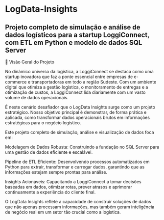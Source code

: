 # LogData-Insights
Projeto completo de simulação e análise de dados logísticos para a startup LoggiConnect, com ETL em Python e modelo de dados SQL Server
---
🚀 Visão Geral do Projeto

No dinâmico universo da logística, a LoggiConnect se destaca como uma startup inovadora que faz a ponte essencial entre empresas de e-commerce e transportadoras em todo a região Sudeste. Com um ambiente digital que otimiza a gestão logística, o monitoramento de entregas e a otimização de custos, a LoggiConnect lida diariamente com um vasto volume de dados operacionais.

É neste cenário desafiador que o LogData Insights surge como um projeto estratégico. Nosso objetivo principal é demonstrar, de forma prática e aplicada, como transformar dados operacionais brutos em informações estratégicas para o negócio logístico.

Este projeto completo de simulação, análise e visualização de dados foca em:

Modelagem de Dados Robusta: Construindo a fundação no SQL Server para uma gestão de dados eficiente e escalável.

Pipeline de ETL Eficiente: Desenvolvendo processos automatizados em Python para extrair, transformar e carregar dados, garantindo que as informações estejam sempre prontas para análise.

Insights Acionáveis: Capacitando a LoggiConnect a tomar decisões baseadas em dados, otimizar rotas, prever atrasos e aprimorar continuamente a experiência do cliente final.

O LogData Insights reflete a capacidade de construir soluções de dados que não apenas processam informações, mas também geram inteligência de negócio real em um setor tão crucial como a logística.
